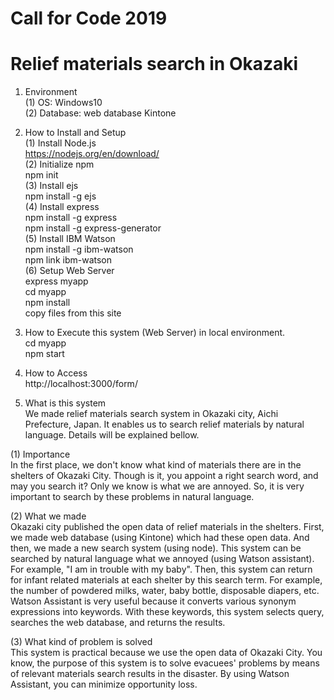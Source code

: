 # Call for Code 2019
# Relief materials search in Okazaki
  
1. Environment  
 (1) OS: Windows10  
 (2) Database: web database Kintone  
  
2. How to Install and Setup  
 (1) Install Node.js  
     https://nodejs.org/en/download/  
 (2) Initialize npm  
     npm init  
 (3) Install ejs  
     npm install -g ejs    
 (4) Install express  
     npm install -g express  
     npm install -g express-generator  
 (5) Install IBM Watson  
     npm install -g ibm-watson  
     npm link ibm-watson   
 (6) Setup Web Server  
     express myapp  
     cd myapp  
     npm install  
     copy files from this site  
  
 3. How to Execute this system (Web Server) in local environment.  
     cd myapp  
     npm start  
  
 4. How to Access  
     http://localhost:3000/form/  
  
 5. What is this system  
We made relief materials search system in Okazaki city, Aichi Prefecture, Japan.
It enables us to search relief materials by natural language.
Details will be explained bellow.

(1) Importance  
In the first place, we don't know what kind of materials there are in the shelters of Okazaki City.
Though is it, you appoint a right search word, and may you search it?
Only we know is what we are annoyed. So, it is very important to search by these problems in natural language.

(2) What we made  
Okazaki city published the open data of relief materials in the shelters.
First, we made web database (using Kintone) which had these open data.
And then, we made a new search system (using node).
This system can be searched by natural language what we annoyed (using Watson assistant).
For example, "I am in trouble with my baby".
Then, this system can return for infant related materials at each shelter by this search term.
For example, the number of powdered milks, water, baby bottle, disposable diapers, etc.
Watson Assistant is very useful because it converts various synonym expressions into keywords.
With these keywords, this system selects query, searches the web database, and returns the results.

(3) What kind of problem is solved  
This system is practical because we use the open data of Okazaki City.
You know, the purpose of this system is to solve evacuees' problems 
by means of relevant materials search results in the disaster.
By using Watson Assistant, you can minimize opportunity loss.
